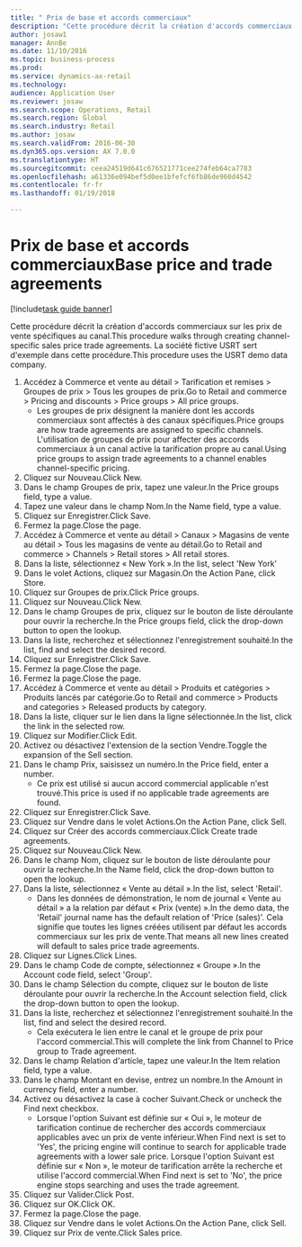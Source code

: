 ```yaml
--- 
title: " Prix de base et accords commerciaux"
description: "Cette procédure décrit la création d'accords commerciaux sur les prix de vente spécifiques au canal."
author: josaw1
manager: AnnBe
ms.date: 11/10/2016
ms.topic: business-process
ms.prod: 
ms.service: dynamics-ax-retail
ms.technology: 
audience: Application User
ms.reviewer: josaw
ms.search.scope: Operations, Retail
ms.search.region: Global
ms.search.industry: Retail
ms.author: josaw
ms.search.validFrom: 2016-06-30
ms.dyn365.ops.version: AX 7.0.0
ms.translationtype: HT
ms.sourcegitcommit: ceea24519d641c676521771cee274feb64ca7783
ms.openlocfilehash: a61336e094bef5d0ee1bfefcf6fb86de960d4542
ms.contentlocale: fr-fr
ms.lasthandoff: 01/19/2018

---
```

# <a name="base-price-and-trade-agreements"></a><span data-ttu-id="a80dc-103"> Prix de base et accords commerciaux</span><span class="sxs-lookup"><span data-stu-id="a80dc-103">Base price and trade agreements</span></span>

[!include[task guide banner](../includes/task-guide-banner.md)]

<span data-ttu-id="a80dc-104">Cette procédure décrit la création d'accords commerciaux sur les prix de vente spécifiques au canal.</span><span class="sxs-lookup"><span data-stu-id="a80dc-104">This procedure walks through creating channel-specific sales price trade agreements.</span></span> <span data-ttu-id="a80dc-105">La société fictive USRT sert d'exemple dans cette procédure.</span><span class="sxs-lookup"><span data-stu-id="a80dc-105">This procedure uses the USRT demo data company.</span></span>

1. <span data-ttu-id="a80dc-106">Accédez à Commerce et vente au détail > Tarification et remises > Groupes de prix > Tous les groupes de prix.</span><span class="sxs-lookup"><span data-stu-id="a80dc-106">Go to Retail and commerce > Pricing and discounts > Price groups > All price groups.</span></span>
    * <span data-ttu-id="a80dc-107">Les groupes de prix désignent la manière dont les accords commerciaux sont affectés à des canaux spécifiques.</span><span class="sxs-lookup"><span data-stu-id="a80dc-107">Price groups are how trade agreements are assigned to specific channels.</span></span> <span data-ttu-id="a80dc-108">L'utilisation de groupes de prix pour affecter des accords commerciaux à un canal active la tarification propre au canal.</span><span class="sxs-lookup"><span data-stu-id="a80dc-108">Using price groups to assign trade agreements to a channel enables channel-specific pricing.</span></span>  
2. <span data-ttu-id="a80dc-109">Cliquez sur Nouveau.</span><span class="sxs-lookup"><span data-stu-id="a80dc-109">Click New.</span></span>
3. <span data-ttu-id="a80dc-110">Dans le champ Groupes de prix, tapez une valeur.</span><span class="sxs-lookup"><span data-stu-id="a80dc-110">In the Price groups field, type a value.</span></span>
4. <span data-ttu-id="a80dc-111">Tapez une valeur dans le champ Nom.</span><span class="sxs-lookup"><span data-stu-id="a80dc-111">In the Name field, type a value.</span></span>
5. <span data-ttu-id="a80dc-112">Cliquez sur Enregistrer.</span><span class="sxs-lookup"><span data-stu-id="a80dc-112">Click Save.</span></span>
6. <span data-ttu-id="a80dc-113">Fermez la page.</span><span class="sxs-lookup"><span data-stu-id="a80dc-113">Close the page.</span></span>
7. <span data-ttu-id="a80dc-114">Accédez à Commerce et vente au détail > Canaux > Magasins de vente au détail > Tous les magasins de vente au détail.</span><span class="sxs-lookup"><span data-stu-id="a80dc-114">Go to Retail and commerce > Channels > Retail stores > All retail stores.</span></span>
8. <span data-ttu-id="a80dc-115">Dans la liste, sélectionnez « New York ».</span><span class="sxs-lookup"><span data-stu-id="a80dc-115">In the list, select 'New York'</span></span>
9. <span data-ttu-id="a80dc-116">Dans le volet Actions, cliquez sur Magasin.</span><span class="sxs-lookup"><span data-stu-id="a80dc-116">On the Action Pane, click Store.</span></span>
10. <span data-ttu-id="a80dc-117">Cliquez sur Groupes de prix.</span><span class="sxs-lookup"><span data-stu-id="a80dc-117">Click Price groups.</span></span>
11. <span data-ttu-id="a80dc-118">Cliquez sur Nouveau.</span><span class="sxs-lookup"><span data-stu-id="a80dc-118">Click New.</span></span>
12. <span data-ttu-id="a80dc-119">Dans le champ Groupes de prix, cliquez sur le bouton de liste déroulante pour ouvrir la recherche.</span><span class="sxs-lookup"><span data-stu-id="a80dc-119">In the Price groups field, click the drop-down button to open the lookup.</span></span>
13. <span data-ttu-id="a80dc-120">Dans la liste, recherchez et sélectionnez l'enregistrement souhaité.</span><span class="sxs-lookup"><span data-stu-id="a80dc-120">In the list, find and select the desired record.</span></span>
14. <span data-ttu-id="a80dc-121">Cliquez sur Enregistrer.</span><span class="sxs-lookup"><span data-stu-id="a80dc-121">Click Save.</span></span>
15. <span data-ttu-id="a80dc-122">Fermez la page.</span><span class="sxs-lookup"><span data-stu-id="a80dc-122">Close the page.</span></span>
16. <span data-ttu-id="a80dc-123">Fermez la page.</span><span class="sxs-lookup"><span data-stu-id="a80dc-123">Close the page.</span></span>
17. <span data-ttu-id="a80dc-124">Accédez à Commerce et vente au détail > Produits et catégories > Produits lancés par catégorie.</span><span class="sxs-lookup"><span data-stu-id="a80dc-124">Go to Retail and commerce > Products and categories > Released products by category.</span></span>
18. <span data-ttu-id="a80dc-125">Dans la liste, cliquer sur le lien dans la ligne sélectionnée.</span><span class="sxs-lookup"><span data-stu-id="a80dc-125">In the list, click the link in the selected row.</span></span>
19. <span data-ttu-id="a80dc-126">Cliquez sur Modifier.</span><span class="sxs-lookup"><span data-stu-id="a80dc-126">Click Edit.</span></span>
20. <span data-ttu-id="a80dc-127">Activez ou désactivez l'extension de la section Vendre.</span><span class="sxs-lookup"><span data-stu-id="a80dc-127">Toggle the expansion of the Sell section.</span></span>
21. <span data-ttu-id="a80dc-128">Dans le champ Prix, saisissez un numéro.</span><span class="sxs-lookup"><span data-stu-id="a80dc-128">In the Price field, enter a number.</span></span>
    * <span data-ttu-id="a80dc-129">Ce prix est utilisé si aucun accord commercial applicable n'est trouvé.</span><span class="sxs-lookup"><span data-stu-id="a80dc-129">This price is used if no applicable trade agreements are found.</span></span>  
22. <span data-ttu-id="a80dc-130">Cliquez sur Enregistrer.</span><span class="sxs-lookup"><span data-stu-id="a80dc-130">Click Save.</span></span>
23. <span data-ttu-id="a80dc-131">Cliquez sur Vendre dans le volet Actions.</span><span class="sxs-lookup"><span data-stu-id="a80dc-131">On the Action Pane, click Sell.</span></span>
24. <span data-ttu-id="a80dc-132">Cliquez sur Créer des accords commerciaux.</span><span class="sxs-lookup"><span data-stu-id="a80dc-132">Click Create trade agreements.</span></span>
25. <span data-ttu-id="a80dc-133">Cliquez sur Nouveau.</span><span class="sxs-lookup"><span data-stu-id="a80dc-133">Click New.</span></span>
26. <span data-ttu-id="a80dc-134">Dans le champ Nom, cliquez sur le bouton de liste déroulante pour ouvrir la recherche.</span><span class="sxs-lookup"><span data-stu-id="a80dc-134">In the Name field, click the drop-down button to open the lookup.</span></span>
27. <span data-ttu-id="a80dc-135">Dans la liste, sélectionnez « Vente au détail ».</span><span class="sxs-lookup"><span data-stu-id="a80dc-135">In the list, select 'Retail'.</span></span>
    * <span data-ttu-id="a80dc-136">Dans les données de démonstration, le nom de journal « Vente au détail » a la relation par défaut « Prix (vente) ».</span><span class="sxs-lookup"><span data-stu-id="a80dc-136">In the demo data, the 'Retail' journal name has the default relation of 'Price (sales)'.</span></span> <span data-ttu-id="a80dc-137">Cela signifie que toutes les lignes créées utilisent par défaut les accords commerciaux sur les prix de vente.</span><span class="sxs-lookup"><span data-stu-id="a80dc-137">That means all new lines created will default to sales price trade agreements.</span></span>  
28. <span data-ttu-id="a80dc-138">Cliquez sur Lignes.</span><span class="sxs-lookup"><span data-stu-id="a80dc-138">Click Lines.</span></span>
29. <span data-ttu-id="a80dc-139">Dans le champ Code de compte, sélectionnez « Groupe ».</span><span class="sxs-lookup"><span data-stu-id="a80dc-139">In the Account code field, select 'Group'.</span></span>
30. <span data-ttu-id="a80dc-140">Dans le champ Sélection du compte, cliquez sur le bouton de liste déroulante pour ouvrir la recherche.</span><span class="sxs-lookup"><span data-stu-id="a80dc-140">In the Account selection field, click the drop-down button to open the lookup.</span></span>
31. <span data-ttu-id="a80dc-141">Dans la liste, recherchez et sélectionnez l'enregistrement souhaité.</span><span class="sxs-lookup"><span data-stu-id="a80dc-141">In the list, find and select the desired record.</span></span>
    * <span data-ttu-id="a80dc-142">Cela exécutera le lien entre le canal et le groupe de prix pour l'accord commercial.</span><span class="sxs-lookup"><span data-stu-id="a80dc-142">This will complete the link from Channel to Price group to Trade agreement.</span></span>  
32. <span data-ttu-id="a80dc-143">Dans le champ Relation d'article, tapez une valeur.</span><span class="sxs-lookup"><span data-stu-id="a80dc-143">In the Item relation field, type a value.</span></span>
33. <span data-ttu-id="a80dc-144">Dans le champ Montant en devise, entrez un nombre.</span><span class="sxs-lookup"><span data-stu-id="a80dc-144">In the Amount in currency field, enter a number.</span></span>
34. <span data-ttu-id="a80dc-145">Activez ou désactivez la case à cocher Suivant.</span><span class="sxs-lookup"><span data-stu-id="a80dc-145">Check or uncheck the Find next checkbox.</span></span>
    * <span data-ttu-id="a80dc-146">Lorsque l'option Suivant est définie sur « Oui », le moteur de tarification continue de rechercher des accords commerciaux applicables avec un prix de vente inférieur.</span><span class="sxs-lookup"><span data-stu-id="a80dc-146">When Find next is set to 'Yes', the pricing engine will continue to search for applicable trade agreements with a lower sale price.</span></span> <span data-ttu-id="a80dc-147">Lorsque l'option Suivant est définie sur « Non », le moteur de tarification arrête la recherche et utilise l'accord commercial.</span><span class="sxs-lookup"><span data-stu-id="a80dc-147">When Find next is set to 'No', the price engine stops searching and uses the trade agreement.</span></span>  
35. <span data-ttu-id="a80dc-148">Cliquez sur Valider.</span><span class="sxs-lookup"><span data-stu-id="a80dc-148">Click Post.</span></span>
36. <span data-ttu-id="a80dc-149">Cliquez sur OK.</span><span class="sxs-lookup"><span data-stu-id="a80dc-149">Click OK.</span></span>
37. <span data-ttu-id="a80dc-150">Fermez la page.</span><span class="sxs-lookup"><span data-stu-id="a80dc-150">Close the page.</span></span>
38. <span data-ttu-id="a80dc-151">Cliquez sur Vendre dans le volet Actions.</span><span class="sxs-lookup"><span data-stu-id="a80dc-151">On the Action Pane, click Sell.</span></span>
39. <span data-ttu-id="a80dc-152">Cliquez sur Prix de vente.</span><span class="sxs-lookup"><span data-stu-id="a80dc-152">Click Sales price.</span></span>


